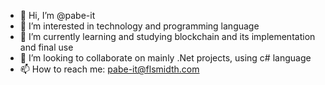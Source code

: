 - 👋 Hi, I’m @pabe-it
- 👀 I’m interested in technology and programming language
- 🌱 I’m currently learning and studying blockchain and its implementation and final use
- 💞️ I’m looking to collaborate on mainly .Net projects, using c# language
- 📫 How to reach me: pabe-it@flsmidth.com

<!---
pabe-it/pabe-it is a ✨ special ✨ repository because its `README.md` (this file) appears on your GitHub profile.
You can click the Preview link to take a look at your changes.
--->
